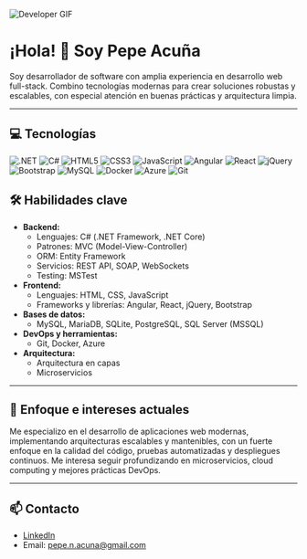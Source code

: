 ![Developer GIF](https://media0.giphy.com/media/v1.Y2lkPTc5MGI3NjExOGxzaXJvbXNnNGk4bTcyM3hhMGduaTg3MXlqZ2k4eHdpa2E4aGs3NCZlcD12MV9pbnRlcm5hbF9naWZfYnlfaWQmY3Q9Zw/1iolyr2dobg73XjR7z/giphy.gif)

# ¡Hola! 👋 Soy Pepe Acuña

Soy desarrollador de software con amplia experiencia en desarrollo web full-stack. Combino tecnologías modernas para crear soluciones robustas y escalables, con especial atención en buenas prácticas y arquitectura limpia.

---
## 💻 Tecnologías

![.NET](https://img.shields.io/badge/.NET-5C2D91?style=for-the-badge&logo=dotnet&logoColor=white) 
![C#](https://img.shields.io/badge/C%23-239120?style=for-the-badge&logo=c-sharp&logoColor=white) 
![HTML5](https://img.shields.io/badge/HTML5-E34F26?style=for-the-badge&logo=html5&logoColor=white) 
![CSS3](https://img.shields.io/badge/CSS3-1572B6?style=for-the-badge&logo=css3) 
![JavaScript](https://shields.io/badge/JavaScript-F7DF1E?logo=JavaScript&logoColor=000&style=flat-square)
![Angular](https://img.shields.io/badge/Angular-DD0031?style=for-the-badge&logo=angular&logoColor=white) 
![React](https://img.shields.io/badge/React-61DAFB?style=for-the-badge&logo=react&logoColor=black) 
![jQuery](https://img.shields.io/badge/jQuery-0769AD?style=for-the-badge&logo=jquery&logoColor=white) 
![Bootstrap](https://img.shields.io/badge/Bootstrap-7952B3?style=for-the-badge&logo=bootstrap&logoColor=white) 
![MySQL](https://img.shields.io/badge/MySQL-4479A1?style=for-the-badge&logo=mysql&logoColor=white) 
![Docker](https://img.shields.io/badge/Docker-2496ED?style=for-the-badge&logo=docker&logoColor=white) 
![Azure](https://img.shields.io/badge/Azure-0078D4?style=for-the-badge&logo=microsoft-azure&logoColor=white) 
![Git](https://img.shields.io/badge/Git-F05032?style=for-the-badge&logo=git&logoColor=white)

## 🛠️ Habilidades clave

- **Backend:**  
  - Lenguajes: C# (.NET Framework, .NET Core)  
  - Patrones: MVC (Model-View-Controller)  
  - ORM: Entity Framework  
  - Servicios: REST API, SOAP, WebSockets  
  - Testing: MSTest
- **Frontend:**  
  - Lenguajes: HTML, CSS, JavaScript  
  - Frameworks y librerías: Angular, React, jQuery, Bootstrap  
- **Bases de datos:**  
  - MySQL, MariaDB, SQLite, PostgreSQL, SQL Server (MSSQL)  
- **DevOps y herramientas:**  
  - Git, Docker, Azure  
- **Arquitectura:**  
  - Arquitectura en capas  
  - Microservicios

---

## 🎯 Enfoque e intereses actuales

Me especializo en el desarrollo de aplicaciones web modernas, implementando arquitecturas escalables y mantenibles, con un fuerte enfoque en la calidad del código, pruebas automatizadas y despliegues continuos. Me interesa seguir profundizando en microservicios, cloud computing y mejores prácticas DevOps.

---

## 📫 Contacto

- [LinkedIn]([https://www.linkedin.com/in/tu-perfil](https://ar.linkedin.com/in/pepe-nahuel-acu%C3%B1a-485918218?trk=people-guest_people_search-card&original_referer=https%3A%2F%2Fwww.linkedin.com%2F))  
- Email: pepe.n.acuna@gmail.com

